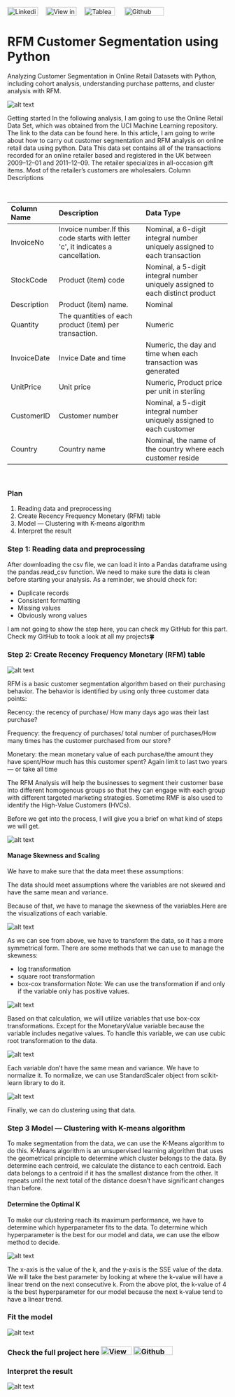 [<img src="https://img.shields.io/badge/Linkedin-%230A66C2.svg?&sflat&logo=linkedin&logoColor=white" alt="Linkedin profile link button" height="20" width="70" />](https://www.linkedin.com/in/melodyyip/) &emsp;[<img src="https://img.shields.io/badge/Medium-12100E?style=flat&logo=medium&logoColor=white" alt="View in Medium" height="20" width="70" />](https://medium.com/@melodyyip515_/rfm-customer-segmentation-using-python-1a1865c6e7cb) &emsp;[<img src="https://img.shields.io/badge/Tableau-%23ff4d4d.svg?&sflat&logo=tableau&logoColor=white" alt="Tableau profile link button" height="20" width="70" >](https://public.tableau.com/app/profile/yip.hoi.ching#!/?newProfile=&activeTab=0) &emsp; [<img src="https://img.shields.io/badge/Github Blog-%23181717.svg?&style=flat&logo=github&logoColor=white" alt="Github profile link button" height="20" width="90" alt="Github Blog Button"/>](https://melodyyip.github.io/RFM_UCLonlineStore/) 


# RFM Customer Segmentation using Python
Analyzing Customer Segmentation in Online Retail Datasets with Python, including cohort analysis, understanding purchase patterns, and cluster analysis with RFM.

![alt text](https://d35fo82fjcw0y8.cloudfront.net/2018/03/01013239/Header-e1551869702205.png)

Getting started
In the following analysis, I am going to use the Online Retail Data Set, which was obtained from the UCI Machine Learning repository. The link to the data can be found here.
In this article, I am going to write about how to carry out customer segmentation and RFM analysis on online retail data using python.
Data
This data set contains all of the transactions recorded for an online retailer based and registered in the UK between 2009–12–01 and 2011–12–09. The retailer specializes in all-occasion gift items. Most of the retailer’s customers are wholesalers.
Column Descriptions

<br> 

| Column Name | Description | Data Type |
|:--|:--|:--|
| InvoiceNo | Invoice number.If this code starts with letter 'c', it indicates a cancellation. | Nominal, a 6-digit integral number uniquely assigned to each transaction |
| StockCode | Product (item) code | Nominal, a 5-digit integral number uniquely assigned to each distinct product |
| Description | Product (item) name. | Nominal |
| Quantity | The quantities of each product (item) per transaction. | Numeric |
| InvoiceDate | Invice Date and time | Numeric, the day and time when each transaction was generated |
| UnitPrice | Unit price | Numeric, Product price per unit in sterling  |
| CustomerID | Customer number | Nominal, a 5-digit integral number uniquely assigned to each customer |
| Country | Country name | Nominal, the name of the country where each customer reside |


<br>

### Plan
1. Reading data and preprocessing
2. Create Recency Frequency Monetary (RFM) table
3. Model — Clustering with K-means algorithm
4. Interpret the result

### Step 1: Reading data and preprocessing

After downloading the csv file, we can load it into a Pandas dataframe using the pandas.read_csv function.
We need to make sure the data is clean before starting your analysis. As a reminder, we should check for:
- Duplicate records
- Consistent formatting
- Missing values
- Obviously wrong values

I am not going to show the step here, you can check my GitHub for this part.
Check my GitHub to took a look at all my projects🍀

### Step 2: Create Recency Frequency Monetary (RFM) table
![alt text](https://d35fo82fjcw0y8.cloudfront.net/2018/03/01013508/Incontent_image.png)

RFM is a basic customer segmentation algorithm based on their purchasing behavior. The behavior is identified by using only three customer data points:

Recency: the recency of purchase/ How many days ago was their last purchase?

Frequency: the frequency of purchases/ total number of purchases/How many times has the customer purchased from our store?

Monetary: the mean monetary value of each purchase/the amount they have spent/How much has this customer spent? Again limit to last two years — or take all time

The RFM Analysis will help the businesses to segment their customer base into different homogenous groups so that they can engage with each group with different targeted marketing strategies. Sometime RMF is also used to identify the High-Value Customers (HVCs).

Before we get into the process, I will give you a brief on what kind of steps we will get.

![alt text](https://miro.medium.com/max/690/1*x5miJTjJqo5t1FORrU8fIg.png)

#### Manage Skewness and Scaling
We have to make sure that the data meet these assumptions:

The data should meet assumptions where the variables are not skewed and have the same mean and variance.

Because of that, we have to manage the skewness of the variables.Here are the visualizations of each variable.

![alt text](https://miro.medium.com/max/1400/1*uCn2Tjun3qaXy2iaD7qY4Q.png)

As we can see from above, we have to transform the data, so it has a more symmetrical form. There are some methods that we can use to manage the skewness:
- log transformation
- square root transformation
- box-cox transformation Note: We can use the transformation if and only if the variable only has positive values.

![alt text](https://miro.medium.com/max/1400/1*l1kSlI8M-gvpeSBc-GfSEg.png)

Based on that calculation, we will utilize variables that use box-cox transformations. Except for the MonetaryValue variable because the variable includes negative values. To handle this variable, we can use cubic root transformation to the data.


![alt text](https://miro.medium.com/max/1256/1*QkO5FSr3uQuOdYFN37czrQ.png)

Each variable don’t have the same mean and variance. We have to normalize it. To normalize, we can use StandardScaler object from scikit-learn library to do it.

![alt text](https://miro.medium.com/max/456/1*k8h-YDVDumN8NGZBQ-g9Tg.png)

Finally, we can do clustering using that data.

### Step 3 Model — Clustering with K-means algorithm
To make segmentation from the data, we can use the K-Means algorithm to do this.
K-Means algorithm is an unsupervised learning algorithm that uses the geometrical principle to determine which cluster belongs to the data. By determine each centroid, we calculate the distance to each centroid. Each data belongs to a centroid if it has the smallest distance from the other. It repeats until the next total of the distance doesn’t have significant changes than before.

#### Determine the Optimal K
To make our clustering reach its maximum performance, we have to determine which hyperparameter fits to the data. To determine which hyperparameter is the best for our model and data, we can use the elbow method to decide.


![alt text](https://miro.medium.com/max/1400/1*Pz95GIu7kA_XWZ6epIcwWg.png)

The x-axis is the value of the k, and the y-axis is the SSE value of the data. We will take the best parameter by looking at where the k-value will have a linear trend on the next consecutive k. From the above plot, the k-value of 4 is the best hyperparameter for our model because the next k-value tend to have a linear trend.

### Fit the model

![alt text](https://miro.medium.com/max/582/1*qRuoB2-3xusETy0wlOMgVg.png)

### Check the full project here [<img src="https://img.shields.io/badge/Medium-12100E?style=flat&logo=medium&logoColor=white" alt="View in Medium" height="20" width="70" />](https://medium.com/@melodyyip515_/rfm-customer-segmentation-using-python-1a1865c6e7cb)  [<img src="https://img.shields.io/badge/Github Blog-%23181717.svg?&style=flat&logo=github&logoColor=white" alt="Github profile link button" height="20" width="90" alt="Github Blog Button"/>](https://melodyyip.github.io/RFM_UCLonlineStore/) 

### Interpret the result

![alt text](https://miro.medium.com/max/700/1*8lbXMy6fpCL5mS1_xqmD8Q.png)

